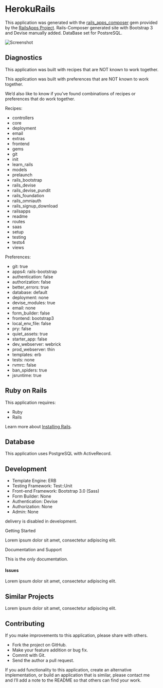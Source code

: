 HerokuRails
=========

This application was generated with the [rails_apps_composer](https://github.com/RailsApps/rails_apps_composer) gem
provided by the [RailsApps Project](http://railsapps.github.io/).  Rails-Composer generated site with Bootstrap 3 and Devise manually added. DataBase set for PostsreSQL.

![Screenshot](https://pbs.twimg.com/media/BnzhC-eIYAErsAq.png)

Diagnostics
-

This application was built with recipes that are NOT known to work together.

This application was built with preferences that are NOT known to work
together.

We’d also like to know if you’ve found combinations of recipes or
preferences that do work together.

Recipes:

* controllers
* core
* deployment
* email
* extras
* frontend
* gems
* git
* init
* learn_rails
* models
* prelaunch
* rails_bootstrap
* rails_devise
* rails_devise_pundit
* rails_foundation
* rails_omniauth
* rails_signup_download
* railsapps
* readme
* routes
* saas
* setup
* testing
* tests4
* views

Preferences:

* git: true
* apps4: rails-bootstrap
* authentication: false
* authorization: false
* better_errors: true
* database: default
* deployment: none
* devise_modules: true
* email: none
* form_builder: false
* frontend: bootstrap3
* local_env_file: false
* pry: false
* quiet_assets: true
* starter_app: false
* dev_webserver: webrick
* prod_webserver: thin
* templates: erb
* tests: none
* rvmrc: false
* ban_spiders: true
* jsruntime: true

Ruby on Rails
---

This application requires:

-   Ruby
-   Rails

Learn more about [Installing Rails](http://railsapps.github.io/installing-rails.html).

Database
---

This application uses PostgreSQL with ActiveRecord.

Development
-

-   Template Engine: ERB
-   Testing Framework: Test::Unit
-   Front-end Framework: Bootstrap 3.0 (Sass)
-   Form Builder: None
-   Authentication: Devise
-   Authorization: None
-   Admin: None






 delivery is disabled in development.

Getting Started


Lorem ipsum dolor sit amet, consectetur adipiscing elit.

Documentation and Support


This is the only documentation.

#### Issues

Lorem ipsum dolor sit amet, consectetur adipiscing elit.

Similar Projects
-

Lorem ipsum dolor sit amet, consectetur adipiscing elit.

Contributing
--

If you make improvements to this application, please share with others.

-   Fork the project on GitHub.
-   Make your feature addition or bug fix.
-   Commit with Git.
-   Send the author a pull request.

If you add functionality to this application, create an alternative
implementation, or build an application that is similar, please contact
me and I’ll add a note to the README so that others can find your work.

